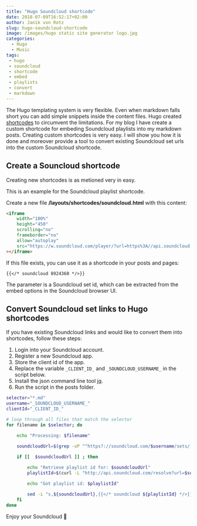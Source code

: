 ```yaml
---
title: "Hugo Soundcloud shortcode"
date: 2018-07-09T16:52:17+02:00
author: Janik von Rotz
slug: hugo-soundcloud-shortcode
image: /images/hugo static site generator logo.jpg
categories:
  - Hugo
  - Music
tags:
 - hugo
 - soundcloud
 - shortcode
 - embed
 - playlists
 - convert
 - markdown
---
```


The Hugo templating system is very flexible. Even when markdown falls short you can add simple snippets inside the content files. Hugo created [shortcodes](https://gohugo.io/content-management/shortcodes/) to circumvent the limitations. For my blog I have create a custom shortcode for embeding Soundcloud playlists into my markdown posts. Creating custom shortcodes is very easy. I will show you how it is done and moreover provide a tool to convert existing Soundcloud set urls into the custom Soundcloud shortcode.
<!--more-->

## Create a Souncloud shortcode 

Creating new shortcodes is as metioned very in easy.

This is an example for the Soundcloud playlist shortcode.

Create a new file **/layouts/shortcodes/soundcloud.html** with this content:

```html
<iframe 
    width="100%"
    height="450"
    scrolling="no"
    frameborder="no"
    allow="autoplay"
    src="https://w.soundcloud.com/player/?url=https%3A//api.soundcloud.com/playlists/{{ index .Params 0 }}&color=%23ff5500&auto_play=false&hide_related=false&show_comments=true&show_user=true&show_reposts=false&show_teaser=true"
></iframe>
```

If this file exists, you can use it as a shortcode in your posts and pages:

```
{{</* soundcloud 8924360 */>}}
```

The parameter is a Soundcloud set id, which can be extracted from the embed options in the Soundcloud browser UI.

## Convert Soundcloud set links to Hugo shortcodes

If you have existing Soundcloud links and would like to convert them into shortcodes, follow these steps:

1. Login into your Soundcloud account.
2. Register a new Soundcloud app.
3. Store the client id of the app.
4. Replace the variable `_CLIENT_ID_` and `_SOUNDCLOUD_USERNAME_` in the script below.
5. Install the json command line tool [jq](https://stedolan.github.io/jq/).
6. Run the script in the posts folder.

```bash
selector="*.md"
username="_SOUNDCLOUD_USERNAME_"
clientId="_CLIENT_ID_"

# loop through all files that match the selector
for filename in $selector; do

    echo "Processing: $filename"

    soundcloudUrl=$(grep -oP "^https?://soundcloud.com/$username/sets/[^\s]+" $filename)

    if [[  $soundcloudUrl ]] ; then
    
        echo "Retrieve playlist id for: $soundcloudUrl"
        playlistId=$(curl -L "http://api.soundcloud.com/resolve?url=$soundcloudUrl&client_id=$clientId" | jq -r '.id')

        echo "Got playlist id: $playlistId"

        sed -i "s,${soundcloudUrl},{{</* soundcloud ${playlistId} */>}},g" $filename
    fi
done
```

Enjoy your Soundcloud 🎵
